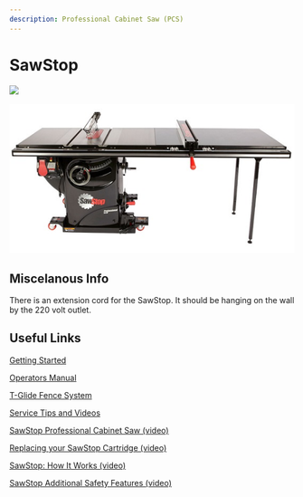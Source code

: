 ```yaml
---
description: Professional Cabinet Saw (PCS)
---
```


# SawStop

![](../.gitbook/assets/IMG\_20190827\_191948.jpg)

![](<../.gitbook/assets/professional-cabinet-saw (1) (1) (3).jpg>)

## Miscelanous Info

There is an extension cord for the SawStop. It should be hanging on the wall by the 220 volt outlet.

## Useful Links

[Getting Started](https://drive.google.com/open?id=1uNxufF2D\_sIeUUZ9ADy\_mIctH4-KHZR4)

[Operators Manual](https://drive.google.com/open?id=16iyUeL\_b0hr7jvxnpHpZZdD4g2r0IW9j)

[T-Glide Fence System](https://drive.google.com/open?id=16iyUeL\_b0hr7jvxnpHpZZdD4g2r0IW9j)

[Service Tips and Videos](https://www.sawstop.com/support/service-tips/all-videos)

[SawStop Professional Cabinet Saw (video)](https://youtu.be/ltmL-oQn8NM)

[Replacing your SawStop Cartridge (video)](https://youtu.be/ENVYpuJu5fE)

[SawStop: How It Works (video)](https://youtu.be/T3IGPCkirdU)

[SawStop Additional Safety Features (video)](https://youtu.be/cAbZ1ze6Dbg)



